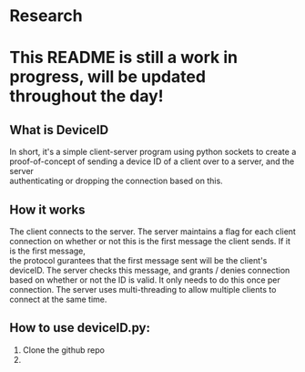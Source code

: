 # Research
# This README is still a work in progress, will be updated throughout the day!

## What is DeviceID
In short, it's a simple client-server program using python sockets to create a proof-of-concept of sending a device ID of a client over to a server, and the server  
authenticating or dropping the connection based on this.

## How it works
The client connects to the server. The server maintains a flag for each client connection on whether or not this is the first message the client sends. If it is the first message,  
the protocol gurantees that the first message sent will be the client's deviceID. The server checks this message, and grants / denies connection based on whether
or not the ID is valid. It only needs to do this once per connection. The server uses multi-threading to allow multiple clients to connect at the same time.  


## How to use deviceID.py:

1) Clone the github repo
2) 
